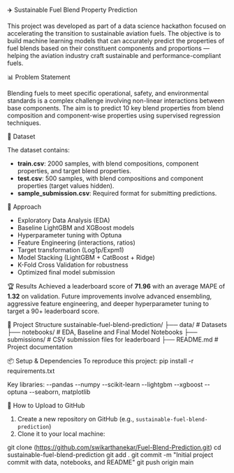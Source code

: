 ✈️ Sustainable Fuel Blend Property Prediction

This project was developed as part of a data science hackathon focused on accelerating the transition to sustainable aviation fuels. The objective is to build machine learning models that can accurately predict the properties of fuel blends based on their constituent components and proportions — helping the aviation industry craft sustainable and performance-compliant fuels.

📊 Problem Statement

Blending fuels to meet specific operational, safety, and environmental standards is a complex challenge involving non-linear interactions between base components. The aim is to predict 10 key blend properties from blend composition and component-wise properties using supervised regression techniques.

📁 Dataset

The dataset contains:
- **train.csv**: 2000 samples, with blend compositions, component properties, and target blend properties.
- **test.csv**: 500 samples, with blend compositions and component properties (target values hidden).
- **sample_submission.csv**: Required format for submitting predictions.

📑 Approach

- Exploratory Data Analysis (EDA)
- Baseline LightGBM and XGBoost models
- Hyperparameter tuning with Optuna
- Feature Engineering (interactions, ratios)
- Target transformation (Log1p/Expm1)
- Model Stacking (LightGBM + CatBoost + Ridge)
- K-Fold Cross Validation for robustness
- Optimized final model submission

🏆 Results
Achieved a leaderboard score of **71.96** with an average MAPE of **1.32** on validation. Future improvements involve advanced ensembling, aggressive feature engineering, and deeper hyperparameter tuning to target a 90+ leaderboard score.

📂 Project Structure
sustainable-fuel-blend-prediction/
├── data/ # Datasets
├── notebooks/ # EDA, Baseline and Final Model Notebooks
├── submissions/ # CSV submission files for leaderboard
├── README.md # Project documentation

📦 Setup & Dependencies
To reproduce this project:
pip install -r requirements.txt

Key libraries:
  --pandas
  --numpy
  --scikit-learn
  --lightgbm
  --xgboost
  --optuna
  --seaborn, matplotlib

📌 How to Upload to GitHub
1. Create a new repository on GitHub (e.g., `sustainable-fuel-blend-prediction`)
2. Clone it to your local machine:

git clone (https://github.com/swikarthanekar/Fuel-Blend-Prediction.git)
cd sustainable-fuel-blend-prediction
git add .
git commit -m "Initial project commit with data, notebooks, and README"
git push origin main

